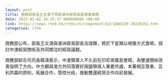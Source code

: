 ```yaml
---
layout: post
title: 商務部部長王文濤下周與澳洲貿易部長視像會晤
date: 2023-02-02 16:35:27.000000000 +08:00
link: https://news.rthk.hk/rthk/ch/component/k2/1686229-20230202.htm
categories: rthk
---
```


商務部公布，部長王文濤與澳洲貿易部長法瑞爾，將於下星期以視像方式會晤，探討中澳經貿關係及共同關注的經貿議題。

商務部綜合司司長楊濤表示，中澳領導人不久前在印尼峇厘島會晤，為雙邊關係改善指明了方向，中方願與澳方共同落實好兩國領導人重要共識，本著相互尊重、互利共贏的原則，拓展合作，管控分歧，推動雙邊經貿合作向前發展。
